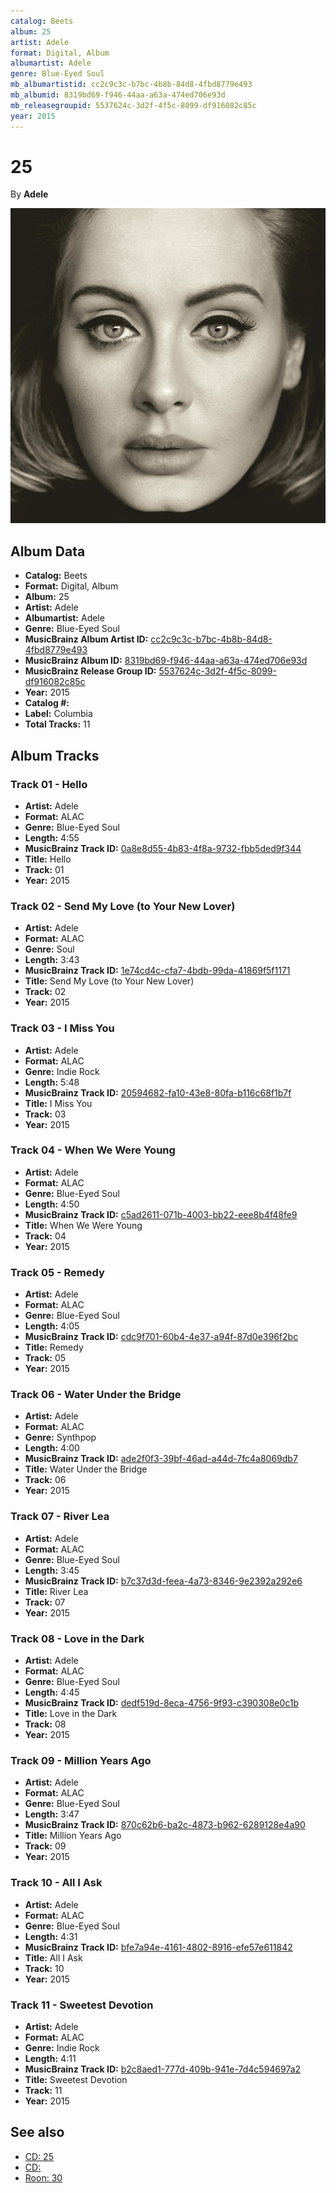 ```yaml
---
catalog: Beets
album: 25
artist: Adele
format: Digital, Album
albumartist: Adele
genre: Blue-Eyed Soul
mb_albumartistid: cc2c9c3c-b7bc-4b8b-84d8-4fbd8779e493
mb_albumid: 8319bd69-f946-44aa-a63a-474ed706e93d
mb_releasegroupid: 5537624c-3d2f-4f5c-8099-df916082c85c
year: 2015
---
```


# 25

By **Adele**

![](../../assets/beetscovers/Adele-25.jpg)

## Album Data

- **Catalog:** Beets
- **Format:** Digital, Album
- **Album:** 25
- **Artist:** Adele
- **Albumartist:** Adele
- **Genre:** Blue-Eyed Soul
- **MusicBrainz Album Artist ID:** [cc2c9c3c-b7bc-4b8b-84d8-4fbd8779e493](https://musicbrainz.org/artist/cc2c9c3c-b7bc-4b8b-84d8-4fbd8779e493)
- **MusicBrainz Album ID:** [8319bd69-f946-44aa-a63a-474ed706e93d](https://musicbrainz.org/release/8319bd69-f946-44aa-a63a-474ed706e93d)
- **MusicBrainz Release Group ID:** [5537624c-3d2f-4f5c-8099-df916082c85c](https://musicbrainz.org/release-group/5537624c-3d2f-4f5c-8099-df916082c85c)
- **Year:** 2015
- **Catalog #:** 
- **Label:** Columbia
- **Total Tracks:** 11

## Album Tracks

### Track 01 - Hello

- **Artist:** Adele
- **Format:** ALAC
- **Genre:** Blue-Eyed Soul
- **Length:** 4:55
- **MusicBrainz Track ID:** [0a8e8d55-4b83-4f8a-9732-fbb5ded9f344](https://musicbrainz.org/recording/0a8e8d55-4b83-4f8a-9732-fbb5ded9f344)
- **Title:** Hello
- **Track:** 01
- **Year:** 2015

### Track 02 - Send My Love (to Your New Lover)

- **Artist:** Adele
- **Format:** ALAC
- **Genre:** Soul
- **Length:** 3:43
- **MusicBrainz Track ID:** [1e74cd4c-cfa7-4bdb-99da-41869f5f1171](https://musicbrainz.org/recording/1e74cd4c-cfa7-4bdb-99da-41869f5f1171)
- **Title:** Send My Love (to Your New Lover)
- **Track:** 02
- **Year:** 2015

### Track 03 - I Miss You

- **Artist:** Adele
- **Format:** ALAC
- **Genre:** Indie Rock
- **Length:** 5:48
- **MusicBrainz Track ID:** [20594682-fa10-43e8-80fa-b116c68f1b7f](https://musicbrainz.org/recording/20594682-fa10-43e8-80fa-b116c68f1b7f)
- **Title:** I Miss You
- **Track:** 03
- **Year:** 2015

### Track 04 - When We Were Young

- **Artist:** Adele
- **Format:** ALAC
- **Genre:** Blue-Eyed Soul
- **Length:** 4:50
- **MusicBrainz Track ID:** [c5ad2611-071b-4003-bb22-eee8b4f48fe9](https://musicbrainz.org/recording/c5ad2611-071b-4003-bb22-eee8b4f48fe9)
- **Title:** When We Were Young
- **Track:** 04
- **Year:** 2015

### Track 05 - Remedy

- **Artist:** Adele
- **Format:** ALAC
- **Genre:** Blue-Eyed Soul
- **Length:** 4:05
- **MusicBrainz Track ID:** [cdc9f701-60b4-4e37-a94f-87d0e396f2bc](https://musicbrainz.org/recording/cdc9f701-60b4-4e37-a94f-87d0e396f2bc)
- **Title:** Remedy
- **Track:** 05
- **Year:** 2015

### Track 06 - Water Under the Bridge

- **Artist:** Adele
- **Format:** ALAC
- **Genre:** Synthpop
- **Length:** 4:00
- **MusicBrainz Track ID:** [ade2f0f3-39bf-46ad-a44d-7fc4a8069db7](https://musicbrainz.org/recording/ade2f0f3-39bf-46ad-a44d-7fc4a8069db7)
- **Title:** Water Under the Bridge
- **Track:** 06
- **Year:** 2015

### Track 07 - River Lea

- **Artist:** Adele
- **Format:** ALAC
- **Genre:** Blue-Eyed Soul
- **Length:** 3:45
- **MusicBrainz Track ID:** [b7c37d3d-feea-4a73-8346-9e2392a292e6](https://musicbrainz.org/recording/b7c37d3d-feea-4a73-8346-9e2392a292e6)
- **Title:** River Lea
- **Track:** 07
- **Year:** 2015

### Track 08 - Love in the Dark

- **Artist:** Adele
- **Format:** ALAC
- **Genre:** Blue-Eyed Soul
- **Length:** 4:45
- **MusicBrainz Track ID:** [dedf519d-8eca-4756-9f93-c390308e0c1b](https://musicbrainz.org/recording/dedf519d-8eca-4756-9f93-c390308e0c1b)
- **Title:** Love in the Dark
- **Track:** 08
- **Year:** 2015

### Track 09 - Million Years Ago

- **Artist:** Adele
- **Format:** ALAC
- **Genre:** Blue-Eyed Soul
- **Length:** 3:47
- **MusicBrainz Track ID:** [870c62b6-ba2c-4873-b962-6289128e4a90](https://musicbrainz.org/recording/870c62b6-ba2c-4873-b962-6289128e4a90)
- **Title:** Million Years Ago
- **Track:** 09
- **Year:** 2015

### Track 10 - All I Ask

- **Artist:** Adele
- **Format:** ALAC
- **Genre:** Blue-Eyed Soul
- **Length:** 4:31
- **MusicBrainz Track ID:** [bfe7a94e-4161-4802-8916-efe57e611842](https://musicbrainz.org/recording/bfe7a94e-4161-4802-8916-efe57e611842)
- **Title:** All I Ask
- **Track:** 10
- **Year:** 2015

### Track 11 - Sweetest Devotion

- **Artist:** Adele
- **Format:** ALAC
- **Genre:** Indie Rock
- **Length:** 4:11
- **MusicBrainz Track ID:** [b2c8aed1-777d-409b-941e-7d4c594697a2](https://musicbrainz.org/recording/b2c8aed1-777d-409b-941e-7d4c594697a2)
- **Title:** Sweetest Devotion
- **Track:** 11
- **Year:** 2015


## See also

- [CD: 25](../../CD/Adele/25.md)
- [CD: ](../../CD/Adele/Adele.md)
- [Roon: 30](../../Roon/Adele/30.md)
